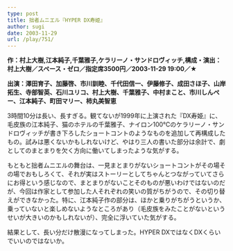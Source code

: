 ```yaml
---
type: post
title: 拙者ムニエル『HYPER DX寿姫』
author: sugi
date: 2003-11-29
url: /play/751/
---
```

**作：村上大樹,江本純子,千葉雅子,ケラリーノ・サンドロヴィッチ,構成・演出：村上大樹／スペース・ゼロ／指定席3500円／2003-11-29 19:00／★**

**出演：澤田育子、加藤啓、市川訓睦、千代田信一、伊藤修子、成田さほ子、山岸拓生、寺部智英、石川ユリコ、村上大樹、千葉雅子、中村まこと、市川しんぺー、江本純子、町田マリー、柿丸美智恵**

3時間10分は長い、長すぎる。観てないが1999年に上演された『DX寿姫』に、毛皮族の江本純子、猫のホテルの千葉雅子、ナイロン100℃のケラリーノ・サンドロヴィッチが書き下ろしたショートコントのようなものを追加して再構成したもの。試みは悪くないかもしれないけど、やはり三人の書いた部分は余計で、劇としてのまとまりを欠く方向に働いてしまったような気がする。

もともと拙者ムニエルの舞台は、一見まとまりがないショートコントがその場その場でおもしろくて、それが実はストーリーとしてちゃんとつながっていてさらにお得という感じなので、まとまりがないことそのものが悪いわけではないのだが、今回は作家として参加した人それぞれの笑いの質がちがうので、その切り替えができなかった。特に、江本純子作の部分は、ほかと乗りがちがうというか、乗っていないと楽しめないようなところがあり（毛皮族をみたことがないというせいが大きいのかもしれないが）、完全に浮いていた気がする。

結果として、長い分だけ散漫になってしまった。HYPER DXではなくDXくらいでいいのではないか。

